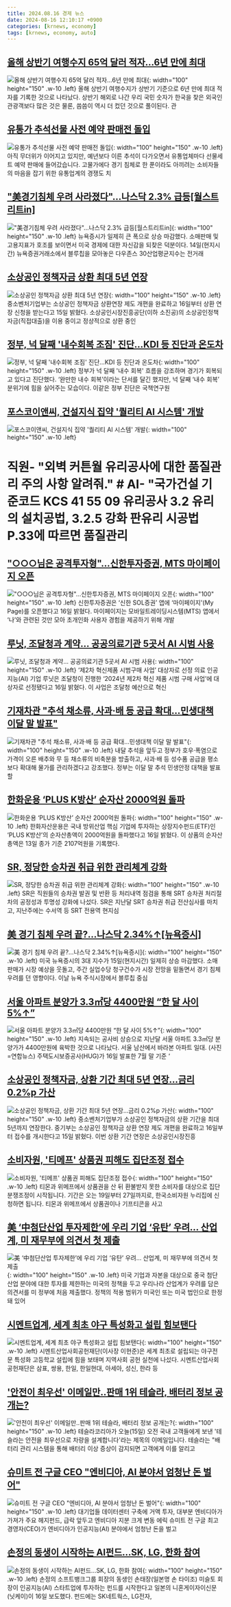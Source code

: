 ```yaml
---
title: 2024.08.16 경제 뉴스
date: 2024-08-16 12:10:17 +0900
categories: [krnews, economy]
tags: [krnews, economy, auto]
---
```

## [올해 상반기 여행수지 65억 달러 적자…6년 만에 최대](https://n.news.naver.com/mnews/article/018/0005811927)

![올해 상반기 여행수지 65억 달러 적자…6년 만에 최대](https://mimgnews.pstatic.net/image/origin/018/2024/08/15/5811927.jpg?type=nf220_150){: width="100" height="150" .w-10 .left}
올해 상반기 여행수지가 상반기 기준으로 6년 만에 최대 적자를 기록한 것으로 나타났다. 상반기 해외로 나간 우리 국민 숫자가 한국을 찾은 외국인 관광객보다 많은 것은 물론, 씀씀이 역시 더 컸던 것으로 풀이된다. 관

## [유통가 추석선물 사전 예약 판매전 돌입](https://n.news.naver.com/mnews/article/056/0011781691)

![유통가 추석선물 사전 예약 판매전 돌입](https://mimgnews.pstatic.net/image/origin/056/2024/08/15/11781691.jpg?type=nf220_150){: width="100" height="150" .w-10 .left}
아직 무더위가 이어지고 있지만, 예년보다 이른 추석이 다가오면서 유통업체마다 선물세트 예약 판매에 들어갔습니다. 고물가에다 경기 침체로 한 푼이라도 아끼려는 소비자들의 마음을 잡기 위한 유통업계의 경쟁도 치

## ["美경기침체 우려 사라졌다"…나스닥 2.3% 급등[월스트리트in]](https://n.news.naver.com/mnews/article/018/0005812011)

!["美경기침체 우려 사라졌다"…나스닥 2.3% 급등[월스트리트in]](https://mimgnews.pstatic.net/image/origin/018/2024/08/16/5812011.jpg?type=nf220_150){: width="100" height="150" .w-10 .left}
뉴욕증시가 일제히 큰 폭으로 상승 마감했다. 소매판매 및 고용지표가 호조를 보이면서 미국 경제에 대한 자신감을 되찾은 덕분이다. 14일(현지시간) 뉴욕증권거래소에서 블루칩을 모아놓은 다우존스 30산업평균지수는 전거래

## [소상공인 정책자금 상환 최대 5년 연장](https://n.news.naver.com/mnews/article/011/0004380607)

![소상공인 정책자금 상환 최대 5년 연장](https://mimgnews.pstatic.net/image/origin/011/2024/08/15/4380607.jpg?type=nf220_150){: width="100" height="150" .w-10 .left}
중소벤처기업부는 소상공인 정책자금 상환연장 제도 개편을 완료하고 16일부터 상환 연장 신청을 받는다고 15일 밝혔다. 소상공인시장진흥공단(이하 소진공)의 소상공인정책자금(직접대출)을 이용 중이고 정상적으로 상환 중인

## [정부, 넉 달째 '내수회복 조짐' 진단…KDI 등 진단과 온도차](https://n.news.naver.com/mnews/article/082/0001284260)

![정부, 넉 달째 '내수회복 조짐' 진단…KDI 등 진단과 온도차](https://mimgnews.pstatic.net/image/origin/082/2024/08/16/1284260.jpg?type=nf220_150){: width="100" height="150" .w-10 .left}
정부가 넉 달째 '내수 회복' 흐름을 강조하며 경기가 회복되고 있다고 진단했다. ‘완만한 내수 회복’이라는 단서를 달긴 했지만, 넉 달째 ‘내수 회복’ 분위기에 힘을 실어주는 모습이다. 이같은 정부 진단은 국책연구원

## [포스코이앤씨, 건설지식 집약 '퀄리티 AI 시스템' 개발](https://n.news.naver.com/mnews/article/648/0000028242)

![포스코이앤씨, 건설지식 집약 '퀄리티 AI 시스템' 개발](https://mimgnews.pstatic.net/image/origin/648/2024/08/16/28242.jpg?type=nf220_150){: width="100" height="150" .w-10 .left}
# 직원- "외벽 커튼월 유리공사에 대한 품질관리 주의 사항 알려줘." # AI- "국가건설 기준코드 KCS 41 55 09 유리공사 3.2 유리의 설치공법, 3.2.5 강화 판유리 시공법 P.33에 따르면 품질관리

## ["○○○님은 공격투자형"…신한투자증권, MTS 마이페이지 오픈](https://n.news.naver.com/mnews/article/015/0005022253)

!["○○○님은 공격투자형"…신한투자증권, MTS 마이페이지 오픈](https://mimgnews.pstatic.net/image/origin/015/2024/08/16/5022253.jpg?type=nf220_150){: width="100" height="150" .w-10 .left}
신한투자증권은 ‘신한 SOL증권’ 앱에 ‘마이페이지'(My Page)를 오픈했다고 16일 밝혔다. 마이페이지는 모바일트레이딩시스템(MTS) 앱에서 ‘나’와 관련된 것만 모아 초개인화 사용자 경험을 제공하기 위해 개발

## [루닛, 조달청과 계약… 공공의료기관 5곳서 AI 시범 사용](https://n.news.naver.com/mnews/article/366/0001012115)

![루닛, 조달청과 계약… 공공의료기관 5곳서 AI 시범 사용](https://mimgnews.pstatic.net/image/origin/366/2024/08/16/1012115.jpg?type=nf220_150){: width="100" height="150" .w-10 .left}
‘제2차 혁신제품 시범구매 사업’ 대상자로 선정 의료 인공지능(AI) 기업 루닛은 조달청이 진행한 ‘2024년 제2차 혁신 제품 시범 구매 사업’에 대상자로 선정됐다고 16일 밝혔다. 이 사업은 조달청 예산으로 혁신

## [기재차관 "추석 채소류, 사과·배 등 공급 확대…민생대책 이달 말 발표"](https://n.news.naver.com/mnews/article/018/0005812170)

![기재차관 "추석 채소류, 사과·배 등 공급 확대…민생대책 이달 말 발표"](https://mimgnews.pstatic.net/image/origin/018/2024/08/16/5812170.jpg?type=nf220_150){: width="100" height="150" .w-10 .left}
내달 추석을 앞두고 정부가 호우·폭염으로 가격이 오른 배추와 무 등 채소류의 비축분을 방출하고, 사과·배 등 성수품 공급을 평소보다 확대해 물가를 관리하겠다고 강조했다. 정부는 이달 말 추석 민생안정 대책을 발표할

## [한화운용 ‘PLUS K방산’ 순자산 2000억원 돌파](https://n.news.naver.com/mnews/article/009/0005350898)

![한화운용 ‘PLUS K방산’ 순자산 2000억원 돌파](https://mimgnews.pstatic.net/image/origin/009/2024/08/16/5350898.jpg?type=nf220_150){: width="100" height="150" .w-10 .left}
한화자산운용은 국내 방위산업 핵심 기업에 투자하는 상장지수펀드(ETF)인 ‘PLUS K방산’의 순자산총액이 2000억원을 돌파했다고 16일 밝혔다. 이 상품의 순자산총액은 13일 종가 기준 2107억원을 기록했다.

## [SR, 정당한 승차권 취급 위한 관리체계 강화](https://n.news.naver.com/mnews/article/119/0002862591)

![SR, 정당한 승차권 취급 위한 관리체계 강화](https://mimgnews.pstatic.net/image/origin/119/2024/08/16/2862591.jpg?type=nf220_150){: width="100" height="150" .w-10 .left}
SR은 직원들의 승차권 발권 및 반환 등 처리내역 점검을 통해 SRT 승차권 처리절차의 공정성과 투명성 강화에 나섰다. SR은 지난달 SRT 승차권 취급 전산심사를 마치고, 지난주에는 수서역 등 SRT 전용역 현지심

## [美 경기 침체 우려 끝?…나스닥 2.34%↑[뉴욕증시]](https://n.news.naver.com/mnews/article/277/0005459604)

![美 경기 침체 우려 끝?…나스닥 2.34%↑[뉴욕증시]](https://mimgnews.pstatic.net/image/origin/277/2024/08/16/5459604.jpg?type=nf220_150){: width="100" height="150" .w-10 .left}
미국 뉴욕증시의 3대 지수가 15일(현지시간) 일제히 상승 마감했다. 소매판매가 시장 예상을 웃돌고, 주간 실업수당 청구건수가 시장 전망을 밑돌면서 경기 침체 우려를 던 영향이다. 이날 뉴욕 주식시장에서 블루칩 중심

## [서울 아파트 분양가 3.3㎡당 4400만원 “한 달 사이 5%↑”](https://n.news.naver.com/mnews/article/018/0005812215)

![서울 아파트 분양가 3.3㎡당 4400만원 “한 달 사이 5%↑”](https://mimgnews.pstatic.net/image/origin/018/2024/08/16/5812215.jpg?type=nf220_150){: width="100" height="150" .w-10 .left}
지속되는 공사비 상승으로 지난달 서울 아파트 3.3㎡당 분양가가 4400만원에 육박한 것으로 나타났다. 서울 남산에서 바라본 아파트 일대. (사진=연합뉴스) 주택도시보증공사(HUG)가 16일 발표한 7월 말 기준 ‘

## [소상공인 정책자금, 상환 기간 최대 5년 연장…금리 0.2%p 가산](https://n.news.naver.com/mnews/article/421/0007731922)

![소상공인 정책자금, 상환 기간 최대 5년 연장…금리 0.2%p 가산](https://mimgnews.pstatic.net/image/origin/421/2024/08/15/7731922.jpg?type=nf220_150){: width="100" height="150" .w-10 .left}
중소벤처기업부가 소상공인 정책자금의 상환 기간을 최대 5년까지 연장한다. 중기부는 소상공인 정책자금 상환 연장 제도 개편을 완료하고 16일부터 접수를 개시한다고 15일 밝혔다. 이번 상환 기간 연장은 소상공인시장진흥

## [소비자원, '티메프' 상품권 피해도 집단조정 접수](https://n.news.naver.com/mnews/article/052/0002074752)

![소비자원, '티메프' 상품권 피해도 집단조정 접수](https://mimgnews.pstatic.net/image/origin/052/2024/08/16/2074752.jpg?type=nf220_150){: width="100" height="150" .w-10 .left}
티몬과 위메프에서 상품권을 산 뒤 환불받지 못한 소비자를 대상으로 집단분쟁조정이 시작됩니다. 기간은 오는 19일부터 27일까지로, 한국소비자원 누리집에 신청하면 됩니다. 티몬과 위메프에서 상품권이나 기프티콘을 사고

## [美 ‘中첨단산업 투자제한’에 우리 기업 ‘유탄’ 우려… 산업계, 미 재무부에 의견서 첫 제출](https://n.news.naver.com/mnews/article/022/0003960504)

![美 ‘中첨단산업 투자제한’에 우리 기업 ‘유탄’ 우려… 산업계, 미 재무부에 의견서 첫 제출](https://mimgnews.pstatic.net/image/origin/022/2024/08/16/3960504.jpg?type=nf220_150){: width="100" height="150" .w-10 .left}
미국 기업과 자본을 대상으로 중국 첨단산업 분야에 대한 투자를 제한하는 미국의 정책을 두고 우리나라 산업계가 우려를 담은 의견서를 미 정부에 처음 제출했다. 정책의 적용 범위가 미국인 또는 미국 법인으로 한정돼 있어

## [시멘트업계, 세계 최초 야구 특성화고 설립 힘보탠다](https://n.news.naver.com/mnews/article/016/0002350393)

![시멘트업계, 세계 최초 야구 특성화고 설립 힘보탠다](https://mimgnews.pstatic.net/image/origin/016/2024/08/16/2350393.jpg?type=nf220_150){: width="100" height="150" .w-10 .left}
시멘트산업사회공헌재단(이사장 이현준)은 세계 최초로 설립되는 야구전문 특성화 고등학교 설립에 힘을 보태며 지역사회 공헌 실천에 나섰다. 시멘트산업사회공헌재단은 삼표, 쌍용, 한일, 한일현대, 아세아, 성신, 한라 등

## ['안전이 최우선' 이메일만..판매 1위 테슬라, 배터리 정보 공개는?](https://n.news.naver.com/mnews/article/437/0000406343)

!['안전이 최우선' 이메일만..판매 1위 테슬라, 배터리 정보 공개는?](https://mimgnews.pstatic.net/image/origin/437/2024/08/15/406343.jpg?type=nf220_150){: width="100" height="150" .w-10 .left}
테슬라코리아가 오늘(15일) 오전 국내 고객들에게 보낸 '테슬라는 안전을 최우선으로 차량을 설계합니다'라는 제목의 이메일입니다. 테슬라는 "배터리 관리 시스템을 통해 배터리 이상 증상이 감지되면 고객에게 이를 알리고

## [슈미트 전 구글 CEO "엔비디아, AI 분야서 엄청난 돈 벌어"](https://n.news.naver.com/mnews/article/001/0014877774)

![슈미트 전 구글 CEO "엔비디아, AI 분야서 엄청난 돈 벌어"](https://mimgnews.pstatic.net/image/origin/001/2024/08/16/14877774.jpg?type=nf220_150){: width="100" height="150" .w-10 .left}
대기업들 데이터센터 구축에 거액 투자, 대부분 엔비디아가 가져가 주요 헤지펀드, 급락 앞두고 엔비디아 지분 크게 변동 에릭 슈미트 전 구글 최고경영자(CEO)가 엔비디아가 인공지능(AI) 분야에서 엄청난 돈을 벌고

## [손정의 동생이 시작하는 AI펀드…SK, LG, 한화 참여](https://n.news.naver.com/mnews/article/005/0001718402)

![손정의 동생이 시작하는 AI펀드…SK, LG, 한화 참여](https://mimgnews.pstatic.net/image/origin/005/2024/08/16/1718402.jpg?type=nf220_150){: width="100" height="150" .w-10 .left}
손정의 소프트뱅크그룹 회장의 동생인 손태장(일본명 손 타이조) 미슬토 회장이 인공지능(AI) 스타트업에 투자하는 펀드를 시작한다고 일본의 니혼게이자이신문(닛케이)이 16일 보도했다. 펀드에는 SK네트웍스, LG전자,

